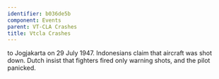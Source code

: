 ```yaml
---
identifier: b036de5b
component: Events
parent: VT-CLA Crashes 
title: Vtcla Crashes
---
```

to Jogjakarta on 29 July 1947. Indonesians claim that aircraft was shot
down. Dutch insist that fighters fired only warning shots, and the pilot
panicked.
